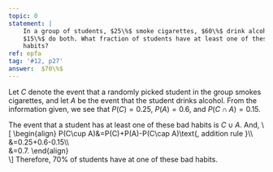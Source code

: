 ```yaml
---
topic: 0
statement: |
    In a group of students, $25\%$ smoke cigarettes, $60\%$ drink alcohol, and
    $15\%$ do both. What fraction of students have at least one of these bad
    habits?
ref: epfa
tag: '#12, p27'
answer:  $70\%$
---
```

Let $C$ denote the event that a randomly picked student in the group smokes
cigarettes, and let $A$ be the event that the student drinks alcohol. From the information given, we see that $P(C)=0.25$, $P(A)=0.6$,
and $P(C\cap A)=0.15$.

The event that a student has at least one of these bad habits is $C\cup A$. And,
\\[
    \begin{align}
    P(C\cup A)&=P(C)+P(A)-P(C\cap A)\text{, addition rule }\\\\\
    &=0.25+0.6-0.15\\\\\
    &=0.7.
    \end{align}    
\\]
Therefore, 70% of students have at one of these bad habits.